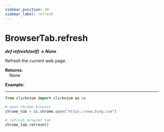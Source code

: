 ```yaml
---
sidebar_position: 20
sidebar_label: refresh
---
```

# BrowserTab.refresh

***def refresh(self) -> None***  

Refresh the current web page.

**Returns:**  
    &emsp;None

**Example:**
***
```python
from clicknium import clicknium as cc

# open chrome browser
chrome_tab = cc.chrome.open("https://www.bing.com")

# refresh browser tab
chrome_tab.refresh()
```
